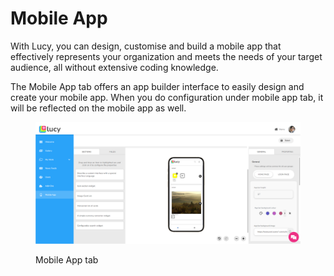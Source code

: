 # Mobile App

With Lucy, you can design, customise and build a mobile app that effectively represents your organization and meets the needs of your target audience, all without extensive coding knowledge.

The Mobile App tab offers an app builder interface to easily design and create your mobile app. When you do configuration under mobile app tab,  it will be reflected on the mobile app as well.

<figure><img src="../.gitbook/assets/Mobile App tab_s4 (1).png" alt=""><figcaption><p>Mobile App tab</p></figcaption></figure>

